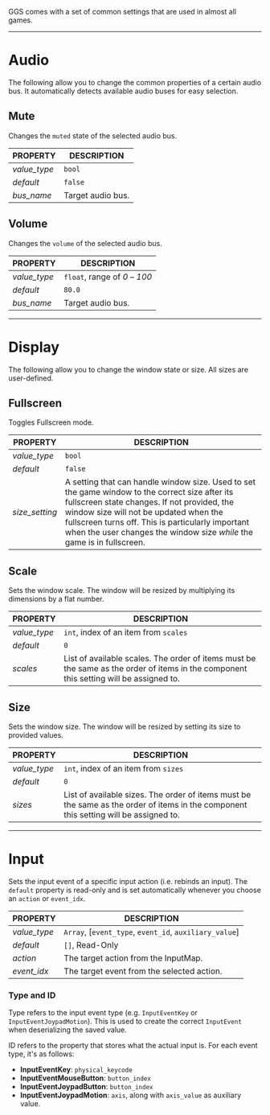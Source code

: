 GGS comes with a set of common settings that are used in almost all games.

---

# Audio

The following allow you to change the common properties of a certain audio bus. It automatically detects available audio buses for easy selection.

## Mute

Changes the `muted` state of the selected audio bus.

| PROPERTY     | DESCRIPTION       |
| ------------ | ----------------- |
| _value_type_ | `bool`            |
| _default_    | `false`           |
| _bus_name_   | Target audio bus. |

## Volume

Changes the `volume` of the selected audio bus.

| PROPERTY     | DESCRIPTION                   |
| ------------ | ----------------------------- |
| _value_type_ | `float`, range of _0_ – _100_ |
| _default_    | `80.0`                        |
| _bus_name_   | Target audio bus.             |

---

# Display

The following allow you to change the window state or size. All sizes are user-defined.

## Fullscreen

Toggles Fullscreen mode.

| PROPERTY       | DESCRIPTION                                                                                                                                                                                                                                                                                                            |
| -------------- | ---------------------------------------------------------------------------------------------------------------------------------------------------------------------------------------------------------------------------------------------------------------------------------------------------------------------- |
| _value_type_   | `bool`                                                                                                                                                                                                                                                                                                                 |
| _default_      | `false`                                                                                                                                                                                                                                                                                                                |
| _size_setting_ | A setting that can handle window size. Used to set the game window to the correct size after its fullscreen state changes. If not provided, the window size will not be updated when the fullscreen turns off. This is particularly important when the user changes the window size _while_ the game is in fullscreen. |

## Scale

Sets the window scale. The window will be resized by multiplying its dimensions by a flat number.

| PROPERTY     | DESCRIPTION                                                                                                                            |
| ------------ | -------------------------------------------------------------------------------------------------------------------------------------- |
| _value_type_ | `int`, index of an item from `scales`                                                                                                  |
| _default_    | `0`                                                                                                                                    |
| _scales_     | List of available scales. The order of items must be the same as the order of items in the component this setting will be assigned to. |

## Size

Sets the window size. The window will be resized by setting its size to provided values.

| PROPERTY     | DESCRIPTION                                                                                                                           |
| ------------ | ------------------------------------------------------------------------------------------------------------------------------------- |
| _value_type_ | `int`, index of an item from `sizes`                                                                                                  |
| _default_    | `0`                                                                                                                                   |
| _sizes_      | List of available sizes. The order of items must be the same as the order of items in the component this setting will be assigned to. |

---

# Input

Sets the input event of a specific input action (i.e. rebinds an input). The `default` property is read-only and is set automatically whenever you choose an `action` or `event_idx`.

| PROPERTY     | DESCRIPTION                                            |
| ------------ | ------------------------------------------------------ |
| _value_type_ | `Array`, [`event_type`, `event_id`, `auxiliary_value`] |
| _default_    | `[]`, Read-Only                                        |
| _action_     | The target action from the InputMap.                   |
| _event_idx_  | The target event from the selected action.             |

### Type and ID

Type refers to the input event type (e.g. `InputEventKey` or `InputEventJoypadMotion`). This is used to create the correct `InputEvent` when deserializing the saved value.

ID refers to the property that stores what the actual input is. For each event type, it's as follows:

- **InputEventKey**: `physical_keycode`
- **InputEventMouseButton**: `button_index`
- **InputEventJoypadButton**: `button_index`
- **InputEventJoypadMotion**: `axis`, along with `axis_value` as auxiliary value.
